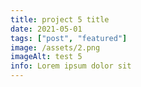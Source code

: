```yaml
---
title: project 5 title
date: 2021-05-01
tags: ["post", "featured"]
image: /assets/2.png
imageAlt: test 5
info: Lorem ipsum dolor sit
---
```


